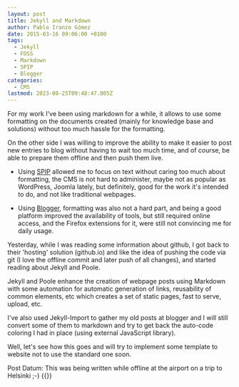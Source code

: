 ```yaml
---
layout: post
title: Jekyll and Markdown
author: Pablo Iranzo Gómez
date: 2015-03-16 09:06:00 +0100
tags:
  - Jekyll
  - FOSS
  - Markdown
  - SPIP
  - Blogger
categories:
  - CMS
lastmod: 2023-08-25T09:48:47.005Z
---
```


For my work I've been using markdown for a while, it allows to use some formatting on the documents created (mainly for knowledge base and solutions) without too much hassle for the formatting.

On the other side I was willing to improve the ability to make it easier to post new entries to blog without having to wait too much time, and of course, be able to prepare them offline and then push them live.

- Using [SPIP](http://www.spip.net) allowed me to focus on text without caring too much about formatting, the CMS is not hard to administer, maybe not as popular as
  WordPress, Joomla lately, but definitely, good for the work it's intended to do, and not like traditional webpages.

- Using [Blogger](http://www.blogger.com), formatting was also not a hard part, and being a good platform improved the availability of tools, but still required online access, and the
  Firefox extensions for it, were still not
  convincing me for daily usage.

Yesterday, while I was reading some information about github, I got back to their 'hosting' solution (github.io) and like the idea of pushing the code via git (I love the offline commit and later push of all changes), and started reading about Jekyll and Poole.

Jekyll and Poole enhance the creation of webpage posts using Markdown with some automation for automatic generation of links, reusability of common elements, etc which creates a set of static pages, fast to serve, upload, etc.

I've also used Jekyll-Import to gather my old posts at blogger and I will still convert some of them to markdown and try to get back the auto-code coloring I had in place (using external
JavaScript library).

Well, let's see how this goes and will try to implement some template to website not to use the standard one soon.

Post Datum: This was being written while offline at the airport on a trip to Helsinki ;-)
{{<enjoy>}}
